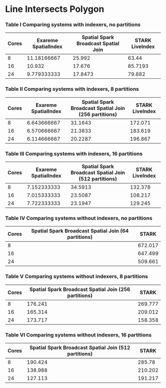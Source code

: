 # Line Intersects Polygon

### Table I Comparing systems with indexers, no partitions
Cores | Exareme SpatialIndex | Spatial Spark Broadcast Spatial Join | STARK LiveIndex 
--- | --- | --- | ---
8 | 11.18166667 | 25.992 | 63.44
16 | 10.932 | 17.676 | 85.7193
24 | 9.779333333 | 17.8473 | 79.882

### Table II Comparing systems with indexers, 8 partitions       
Cores | Exareme SpatialIndex | Spatial Spark Broadcast Spatial Join (256 partitions)| STARK LiveIndex 
--- | --- | --- | ---
8 | 6.643666667 | 31.1643 | 172.071
16 | 6.570666667 | 21.3833 | 183.619
24 | 6.114666667 | 20.2287 | 196.867

### Table III Comparing systems with indexers, 16 partitions       
Cores | Exareme SpatialIndex | Spatial Spark Broadcast Spatial Join (512 partitions)| STARK LiveIndex 
--- | --- | --- | ---
8 | 7.152333333 | 34.5913 | 132.378
16 | 7.015333333 | 23.5087 | 108.217
24 | 7.722333333 | 23.1947 | 129.245

### Table IV Comparing systems without indexers, no partitions
Cores | Spatial Spark Broadcast Spatial Join (64 partitions)| STARK 
--- | --- | ---
8 | | 672.017
16 | | 647.499
24 | | 509.661

### Table V Comparing systems without indexers, 8 partitions
Cores | Spatial Spark Broadcast Spatial Join (256 partitions)| STARK 
--- | --- | ---
8  | 176.241 | 269.777
16 | 165.314 | 209.012
24 | 173.717 | 158.358

### Table VI Comparing systems without indexers, 16 partitions     
Cores | Spatial Spark Broadcast Spatial Join (512 partitions)| STARK 
--- | --- | ---
8 | 190.424 | 285.78
16 | 138.988 | 210.202
24 | 127.113 | 191.217
